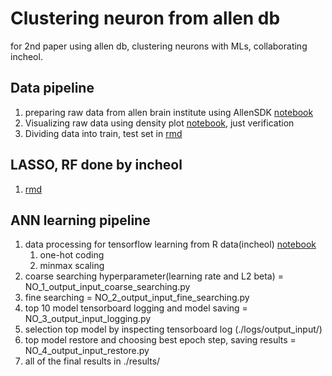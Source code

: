 # Clustering neuron from allen db

for 2nd paper using allen db, clustering neurons with MLs, collaborating incheol.

## Data pipeline

1. preparing raw data from allen brain institute using AllenSDK [notebook](./Data_prep/allen_data_analysis.ipynb)
1. Visualizing raw data using density plot [notebook](./Data_prep/allen_data_analysis.ipynb), just verification
1. Dividing data into train, test set in [rmd](./.rmd)

## LASSO, RF done by incheol

1. [rmd](./.rmd)

## ANN learning pipeline

1. data processing for tensorflow learning from R data(incheol) [notebook](./data_processing_180227.ipynb)
    1. one-hot coding
    1. minmax scaling
1. coarse searching hyperparameter(learning rate and L2 beta) = NO_1_output_input_coarse_searching.py
1. fine searching = NO_2_output_input_fine_searching.py
1. top 10 model tensorboard logging and model saving = NO_3_output_input_logging.py
1. selection top model by inspecting tensorboard log (./logs/output_input/)
1. top model restore and choosing best epoch step, saving results = NO_4_output_input_restore.py
1. all of the final results in ./results/

